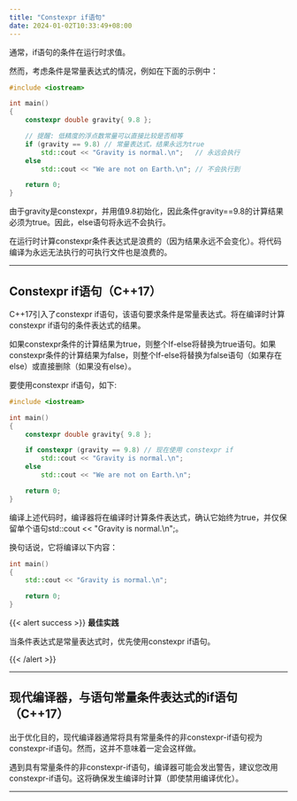 ```yaml
---
title: "Constexpr if语句"
date: 2024-01-02T10:33:49+08:00
---
```


通常，if语句的条件在运行时求值。

然而，考虑条件是常量表达式的情况，例如在下面的示例中：

```C++
#include <iostream>

int main()
{
	constexpr double gravity{ 9.8 };

	// 提醒: 低精度的浮点数常量可以直接比较是否相等
	if (gravity == 9.8) // 常量表达式，结果永远为true
		std::cout << "Gravity is normal.\n";   // 永远会执行
	else
		std::cout << "We are not on Earth.\n"; // 不会执行到

	return 0;
}
```

由于gravity是constexpr，并用值9.8初始化，因此条件gravity==9.8的计算结果必须为true。因此，else语句将永远不会执行。

在运行时计算constexpr条件表达式是浪费的（因为结果永远不会变化）。将代码编译为永远无法执行的可执行文件也是浪费的。

***
## Constexpr if语句（C++17）

C++17引入了constexpr if语句，该语句要求条件是常量表达式。将在编译时计算constexpr if语句的条件表达式的结果。

如果constexpr条件的计算结果为true，则整个If-else将替换为true语句。如果constexpr条件的计算结果为false，则整个If-else将替换为false语句（如果存在else）或直接删除（如果没有else）。

要使用constexpr if语句，如下:

```C++
#include <iostream>

int main()
{
	constexpr double gravity{ 9.8 };

	if constexpr (gravity == 9.8) // 现在使用 constexpr if
		std::cout << "Gravity is normal.\n";
	else
		std::cout << "We are not on Earth.\n";

	return 0;
}
```

编译上述代码时，编译器将在编译时计算条件表达式，确认它始终为true，并仅保留单个语句std::cout << "Gravity is normal.\n";。

换句话说，它将编译以下内容：

```C++
int main()
{
	std::cout << "Gravity is normal.\n";

	return 0;
}
```

{{< alert success >}}
**最佳实践**

当条件表达式是常量表达式时，优先使用constexpr if语句。

{{< /alert >}}

***
## 现代编译器，与语句常量条件表达式的if语句（C++17）

出于优化目的，现代编译器通常将具有常量条件的非constexpr-if语句视为constexpr-if语句。然而，这并不意味着一定会这样做。

遇到具有常量条件的非constexpr-if语句，编译器可能会发出警告，建议您改用constexpr-if语句。这将确保发生编译时计算（即使禁用编译优化）。

***
